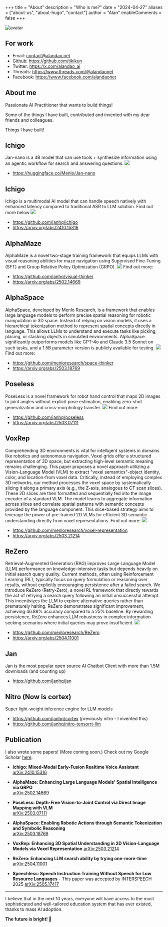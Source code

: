 +++
title = "About"
description = "Who is me?"
date = "2024-04-27"
aliases = ["about-us", "about-hugo", "contact"]
author = "Alan"
enableComments = false
+++

![avatar](images/avatar.jpg)

## For work
- Email: contact@alandao.net
- Github: https://github.com/tikikun
- Twitter: https://x.com/alandao_ai
- Threads: https://www.threads.com/@alandaonet
- Facebook: https://www.facebook.com/alandaonet
## About me

Passionate AI Practitioner that wants to build things!

Some of the things I have built, contributed and invented with my dear friends and colleagues.

Things I have built!


## Ichigo
Jan-nano is a 4B model that can use tools + synthesize information using an agentic workflow for search and answering questions.
![](./images/jan_nano.gif)
* https://huggingface.co/Menlo/Jan-nano


## Ichigo
Ichigo is a multimodal AI model that can handle speech natively with enhanced latency compared to traditional ASR to LLM solution. Find out more below
![](./images/ichigo_strawberry.png)
* https://github.com/janhq/ichigo
* https://arxiv.org/abs/2410.15316

## AlphaMaze
AlphaMaze is a novel two-stage training framework that equips LLMs with visual reasoning abilities for maze navigation using Supervised Fine-Tuning (SFT) and Group Relative Policy Optimization (GRPO).
![](./images/alphamaze.gif)
Find out more:
* https://github.com/janhq/visual-thinker
* https://arxiv.org/abs/2502.14669

## AlphaSpace
AlphaSpace, developed by Menlo Research, is a framework that enables large language models to perform precise spatial reasoning for robotic manipulation in 3D space. Instead of relying on vision models, it uses a hierarchical tokenization method to represent spatial concepts directly in language. This allows LLMs to understand and execute tasks like picking, placing, or stacking objects in simulated environments. AlphaSpace significantly outperforms models like GPT-4o and Claude 3.5 Sonnet on such tasks, and a 1.5B parameter version is publicly available for testing.
![](./images/space_thinker.gif)
Find out more:
* https://github.com/menloresearch/space-thinker
* https://arxiv.org/abs/2503.18769

## Poseless
PoseLess is a novel framework for robot hand control that maps 2D images to joint angles without explicit pose estimation, enabling zero-shot generalization and cross-morphology transfer.
![](./images/poseless.png)
Find out more:
* https://github.com/janhq/poseless
* https://arxiv.org/abs/2503.07111

## VoxRep
Comprehending 3D environments is vital for intelligent systems in domains like robotics and autonomous navigation. Voxel grids offer a structured representation of 3D space, but extracting high-level semantic meaning remains challenging. This paper proposes a novel approach utilizing a Vision-Language Model (VLM) to extract "voxel semantics"-object identity, color, and location-from voxel data. Critically, instead of employing complex 3D networks, our method processes the voxel space by systematically slicing it along a primary axis (e.g., the Z-axis, analogous to CT scan slices). These 2D slices are then formatted and sequentially fed into the image encoder of a standard VLM. The model learns to aggregate information across slices and correlate spatial patterns with semantic concepts provided by the language component. This slice-based strategy aims to leverage the power of pre-trained 2D VLMs for efficient 3D semantic understanding directly from voxel representations.
Find out more:
![](./images/vox_rep.gif)
* https://github.com/menloresearch/voxel-representation
* https://arxiv.org/abs/2503.21214

## ReZero
Retrieval-Augmented Generation (RAG) improves Large Language Model (LLM) performance on knowledge-intensive tasks but depends heavily on initial search query quality. Current methods, often using Reinforcement Learning (RL), typically focus on query formulation or reasoning over results, without explicitly encouraging persistence after a failed search. We introduce ReZero (Retry-Zero), a novel RL framework that directly rewards the act of retrying a search query following an initial unsuccessful attempt. This incentivizes the LLM to explore alternative queries rather than prematurely halting. ReZero demonstrates significant improvement, achieving 46.88% accuracy compared to a 25% baseline. By rewarding persistence, ReZero enhances LLM robustness in complex information-seeking scenarios where initial queries may prove insufficient.
![](./images/rezero.gif)
* https://github.com/menloresearch/ReZero
* https://arxiv.org/abs/2504.11001

## Jan
Jan is the most popular open source AI Chatbot Client with more than 1.5M downloads (and counting up)
* https://github.com/janhq/jan

## Nitro (Now is cortex)
Super light-weight inference engine for LLM models
* https://github.com/janhq/cortex (previously nitro - I invented this)
* https://github.com/janhq/nitro-tensorrt-llm

## Publication
I also wrote some papers! (More coming soon.) Check out my Google Scholar [here](https://scholar.google.com/citations?user=eGWws2UAAAAJ&hl=en).

- **Ichigo: Mixed-Modal Early-Fusion Realtime Voice Assistant**  
  [arXiv:2410.15316](https://arxiv.org/abs/2410.15316)

- **AlphaMaze: Enhancing Large Language Models' Spatial Intelligence via GRPO**  
  [arXiv:2502.14669](https://arxiv.org/abs/2502.14669)

- **PoseLess: Depth-Free Vision-to-Joint Control via Direct Image Mapping with VLM**  
  [arXiv:2503.07111](https://arxiv.org/abs/2503.07111)

- **AlphaSpace: Enabling Robotic Actions through Semantic Tokenization and Symbolic Reasoning**  
  [arXiv:2503.18769](https://arxiv.org/abs/2503.18769)

- **VoxRep: Enhancing 3D Spatial Understanding in 2D Vision-Language Models via Voxel Representation**
  [arXiv:2503.21214](https://arxiv.org/abs/2503.21214)

- **ReZero: Enhancing LLM search ability by trying one-more-time**  
  [arXiv:2504.11001](https://arxiv.org/abs/2504.11001)

- **Speechless: Speech Instruction Training Without Speech for Low Resource Languages** - This paper was accepted by INTERSPEECH 2025
  [arXiv:2505.17417](https://arxiv.org/abs/2505.17417)
---

I believe that in the next 10 years, everyone will have access to the most sophisticated and well-tailored education system that has ever existed, thanks to mass AI adoption.

**The future is bright! 🚀**
